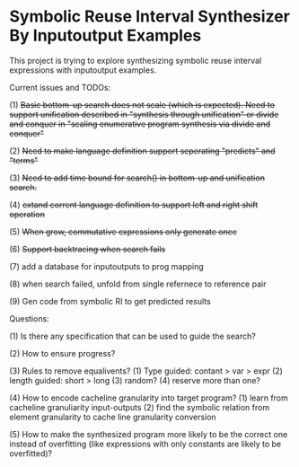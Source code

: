 # Symbolic Reuse Interval Synthesizer By Inputoutput Examples

This project is trying to explore synthesizing symbolic reuse interval expressions with inputoutput examples.

Current issues and TODOs:

(1) ~~Basic bottom-up search does not scale (which is expected). Need to support unification described in "synthesis through unification" or divide and conquer in "scaling enumerative program synthesis via divide and conquer"~~

(2) ~~Need to make language definition support seperating "predicts" and "terms"~~

(3) ~~Need to add time bound for search() in bottom-up and unification search.~~

(4) ~~extand corrent language definition to support left and right shift operation~~

(5) ~~When grow, commutative expressions only generate once~~

(6) ~~Support backtracing when search fails~~

(7) add a database for inputoutputs to prog mapping

(8) when search failed, unfold from single refernece to reference pair

(9) Gen code from symbolic RI to get predicted results

Questions:

(1) Is there any specification that can be used to guide the search?

(2) How to ensure progress?

(3) Rules to remove equalivents? (1) Type guided: contant > var > expr (2) length guided: short > long (3) random? (4) reserve more than one? 

(4) How to encode cacheline granularity into target program? (1) learn from cacheline granuliarity input-outputs (2) find the symbolic relation from element granularity to cache line granularity conversion

(5) How to make the synthesized program more likely to be the correct one instead of overfitting (like expressions with only constants are likely to be overfitted)? 
